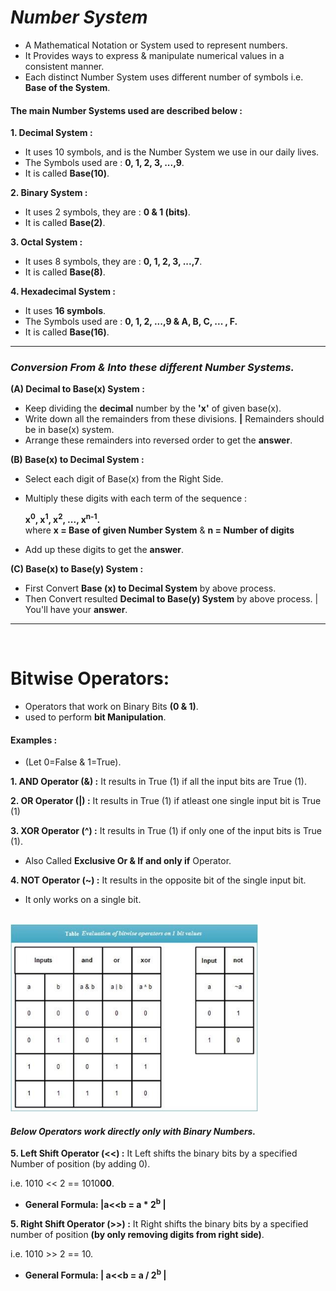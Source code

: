 # *Number System*
 * A Mathematical Notation or System used to represent numbers.
 * It Provides ways to express & manipulate numerical values in a consistent manner.
 * Each distinct Number System uses different number of symbols i.e. **Base of the System**.

#### The main Number Systems used are described below :

**1. Decimal System :**
* It uses 10 symbols, and is the Number System we use in our daily lives.
* The Symbols used are : **0, 1, 2, 3, ...,9**.
* It is called **Base(10)**.

**2. Binary System :**
* It uses 2 symbols, they are : **0 & 1 (bits)**.
* It is called **Base(2)**.

**3. Octal System :**
* It uses 8 symbols, they are : **0, 1, 2, 3, ...,7**.
* It is called **Base(8)**.
  
**4. Hexadecimal System :**
* It uses **16 symbols**.
* The Symbols used are : **0, 1, 2, ...,9 & A, B, C, ... , F.**
* It is called **Base(16)**.
---
### *Conversion From & Into these different Number Systems.*

**(A) Decimal to Base(x) System :**
* Keep dividing the **decimal** number by the **'x'** of given base(x).
* Write down all the remainders from these divisions. **|** Remainders should be in base(x) system.
* Arrange these remainders into reversed order to get the **answer**.

**(B) Base(x) to Decimal System :**
* Select each digit of Base(x) from the Right Side.
* Multiply these digits with each term of the sequence :
    
    **x<sup>0</sup>, x<sup>1</sup>, x<sup>2</sup>,  ..., x<sup>n-1</sup>.**  
    where **x = Base of given Number System** & **n = Number of digits**

* Add up these digits to get the **answer**.

**(C) Base(x) to Base(y) System :**

  * First Convert **Base (x) to Decimal System** by above process.
  * Then Convert resulted **Decimal to Base(y) System** by above process. | You'll have your **answer**.

---
<br>

# Bitwise Operators:

* Operators that work on Binary Bits **(0 & 1)**.
* used to perform **bit Manipulation**.

#### Examples : 

* (Let 0=False & 1=True).

**1. AND Operator (&) :** It results in True (1) if all the input bits are True (1).

**2. OR Operator (|) :** It results in True (1) if atleast one single input bit is True (1)

**3. XOR Operator (^) :** It results in True (1) if only one of the input bits is True (1).
* Also Called **Exclusive Or & If and only if** Operator.

**4. NOT Operator (~) :** It results in the opposite bit of the single input bit.
* It only works on a single bit.

<br>
<img height=300 src='./Images/Bitwise-TT.jpg'> 

#### *Below Operators work directly only with Binary Numbers.*
**5. Left Shift Operator (<<) :** It Left shifts the binary bits by a specified Number of position (by adding 0). 

i.e. 1010 << 2 == 1010**00**.

* **General Formula:
   |a<<b = a * 2<sup>b</sup> |**

**5. Right Shift Operator (>>) :** It Right shifts the binary bits by a specified number of position **(by only removing digits from right side)**.

i.e. 1010 >> 2 == 10.

* **General Formula:
   | a<<b = a / 2<sup>b</sup> |**